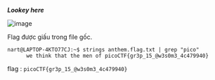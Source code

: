 ***Lookey here***

![image](https://github.com/user-attachments/assets/7f230f19-52d0-4385-95f9-a2af033dcc57)

Flag được giấu trong file gốc.

```linux
nart@LAPTOP-4KTO77CJ:~$ strings anthem.flag.txt | grep "pico"
      we think that the men of picoCTF{gr3p_15_@w3s0m3_4c479940}
```

flag : ```picoCTF{gr3p_15_@w3s0m3_4c479940}```
